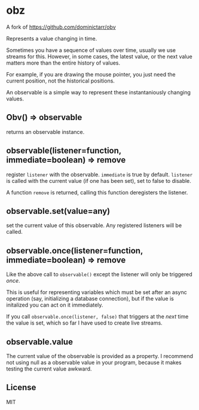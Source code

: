 # obz

A fork of https://github.com/dominictarr/obv

Represents a value changing in time.

Sometimes you have a sequence of values over time,
usually we use streams for this. However, in some cases,
the latest value, or the next value matters more
than the entire history of values.

For example, if you are drawing the mouse pointer,
you just need the current position, not the historical positions.

An observable is a simple way to represent these instantaniously changing values.

## Obv() => observable

returns an observable instance.

## observable(listener=function, immediate=boolean) => remove

register `listener` with the observable. `immediate` is true by default.
`listener` is called with the current value (if one has been set), set to false to disable.

A function `remove` is returned, calling this function deregisters the listener.

## observable.set(value=any)

set the current value of this observable. Any registered listeners will be called.

## observable.once(listener=function, immediate=boolean) => remove

Like the above call to `observable()` except the listener will only be triggered _once_.

This is useful for representing variables which must be set after an async operation
(say, initializing a database connection), but if the value is initalized
you can act on it immediately.

If you call `observable.once(listener, false)` that triggers at the _next_
time the value is set, which so far I have used to create live streams.

## observable.value

The current value of the observable is provided as a property.
I recommend not using null as a observable value in your program,
because it makes testing the current value awkward.

## License

MIT

